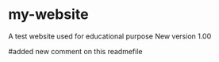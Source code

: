 # my-website
A test website used for educational purpose
New version 1.00

#added new comment on this readmefile
